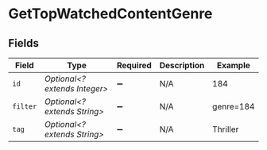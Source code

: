 # GetTopWatchedContentGenre


## Fields

| Field                         | Type                          | Required                      | Description                   | Example                       |
| ----------------------------- | ----------------------------- | ----------------------------- | ----------------------------- | ----------------------------- |
| `id`                          | *Optional<? extends Integer>* | :heavy_minus_sign:            | N/A                           | 184                           |
| `filter`                      | *Optional<? extends String>*  | :heavy_minus_sign:            | N/A                           | genre=184                     |
| `tag`                         | *Optional<? extends String>*  | :heavy_minus_sign:            | N/A                           | Thriller                      |